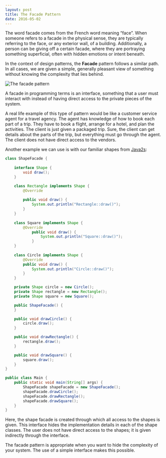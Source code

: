 ```yaml
---
layout: post
title: The Facade Pattern
date: 2016-05-02
---
```


The word facade comes from the French word meaning “face”. When someone refers to a facade in the physical sense, they are typically referring to the face, or any exterior wall, of a building. Additionally, a person can be giving off a certain facade, where they are portraying something superficial, often with hidden emotions or intent beneath. 

In the context of design patterns, the **Facade** pattern follows a similar path. In all cases, we are given a simple, generally pleasant view of something without knowing the complexity that lies behind. 

![The facade pattern](https://www.packtpub.com/sites/default/files/Article-Images/B05180_01.png)

A facade in programming terms is an interface, something that a user must interact with instead of having direct access to the private pieces of the system. 

A real life example of this type of pattern would be like a customer service agent for a travel agency. The agent has knowledge of how to book each part of a trip. They have to book a flight, arrange for a hotel, and plan the activities. The client is just given a packaged trip. Sure, the client can get details about the parts of the trip, but everything must go through the agent. The client does not have direct access to the vendors. 

Another example we can use is with our familiar shapes from [Java2s](http://www.java2s.com/Tutorials/Java/Java_Design_Patterns/0120__Java_Facade_Pattern.htm):

``` java
class ShapeFacade {
    
    interface Shape {
        void draw();  
    }

    class Rectangle implements Shape {
        @Override
        
        public void draw() {
            System.out.println("Rectangle::draw()");
        }
    }
  
    class Square implements Shape {
        @Override
            public void draw() {
                System.out.println("Square::draw()");
            }   
    }
  
    class Circle implements Shape {
        @Override
        public void draw() {
            System.out.println("Circle::draw()");
        }
    }

    private Shape circle = new Circle();
    private Shape rectangle = new Rectangle();
    private Shape square = new Square();

    public ShapeFacade() {
    }

    public void drawCircle() {
        circle.draw();
    }

    public void drawRectangle() {
        rectangle.draw();
    }

    public void drawSquare() {
        square.draw();
    }
}

public class Main {
    public static void main(String[] args) {
        ShapeFacade shapeFacade = new ShapeFacade();
        shapeFacade.drawCircle();
        shapeFacade.drawRectangle();
        shapeFacade.drawSquare();
    }
}
```

Here, the shape facade is created through which all access to the shapes is given. This interface hides the implementation details in each of the shape classes. The user does not have direct access to the shapes; it is given indirectly through the interface. 

The facade pattern is appropriate when you want to hide the complexity of your system. The use of a simple interface makes this possible. 
